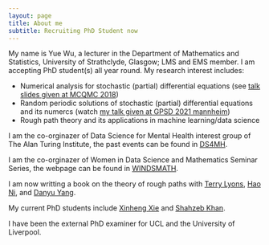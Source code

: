 ```yaml
---
layout: page
title: About me
subtitle: Recruiting PhD Student now
---
```


My name is Yue Wu, a lecturer in the Department of Mathematics and Statistics, University of Strathclyde, Glasgow; LMS and EMS member. I am accepting PhD student(s) all year round. My research interest includes:

- Numerical analysis for stochastic (partial) differential equations (see [talk slides given at MCQMC 2018](http://mcqmc2018.inria.fr/wp-content/uploads/2018/07/MCQMCTalkWU.pdf))
- Random periodic solutions of stochastic (partial) differential equations and its numercs (watch [my talk given at GPSD 2021 mannheim](https://www.youtube.com/watch?v=BuWu-p2DFn8&t=1s))
- Rough path theory and its applications in machine learning/data science 

I am the co-orginazer of Data Science for Mental Health interest group of The Alan Turing Institute, the past events can be found in [DS4MH](https://turing-ds4mh.github.io/).

I am the co-orginazer of Women in Data Science and Mathematics Seminar Series, the webpage can be found in [WINDSMATH](https://www.windsmath.com/).

I am now writting a book on the theory of rough paths with [Terry Lyons](https://www.maths.ox.ac.uk/people/terry.lyons), [Hao Ni](https://iris.ucl.ac.uk/iris/browse/profile?upi=HNIXX56), and [Danyu Yang](https://scholar.google.com/citations?hl=en&user=p_0YU4cAAAAJ&view_op=list_works&alert_preview_top_rm=2&sortby=pubdate). 

My current PhD students include [Xinheng Xie](https://pureportal.strath.ac.uk/en/persons/xinheng-xie) and [Shahzeb Khan](https://pureportal.strath.ac.uk/en/persons/shahzeb-khan).

I have been the external PhD examiner for UCL and the University of Liverpool.
